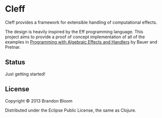 # Cleff

Cleff provides a framework for extensible handling of computational effects.

The design is heavily inspired by the Eff programming language. This project
aims to provide a proof of concept implementation of all of the examples in
[Programming with Algebraic Effects and Handlers][1] by Bauer and Pretnar.

## Status

Just getting started!

## License

Copyright © 2013 Brandon Bloom

Distributed under the Eclipse Public License, the same as Clojure.


[1]: http://math.andrej.com/2012/03/08/programming-with-algebraic-effects-and-handlers/
